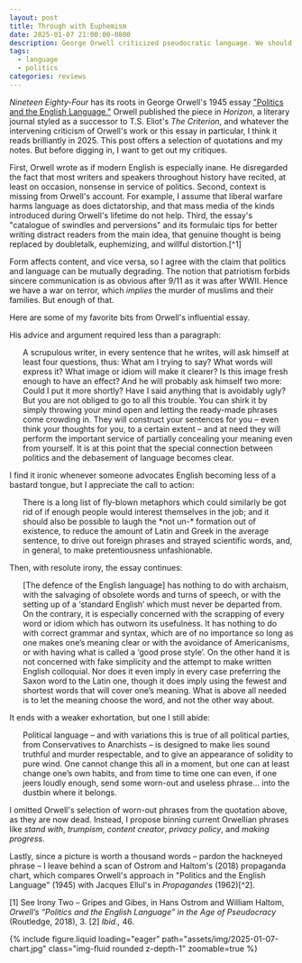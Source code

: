 ```yaml
---
layout: post
title: Through with Euphemism
date: 2025-01-07 21:00:00-0800
description: George Orwell criticized pseudocratic language. We should too.
tags:
  - language
  - politics
categories: reviews
---
```

*Nineteen Eighty-Four* has its roots in George Orwell's 1945 essay ["Politics and the English Language."](https://www.orwellfoundation.com/the-orwell-foundation/orwell/essays-and-other-works/politics-and-the-english-language/) Orwell published the piece in *Horizon*, a literary journal styled as a successor to T.S. Eliot's *The Criterion*, and whatever the intervening criticism of Orwell's work or this essay in particular, I think it reads brilliantly in 2025. This post offers a selection of quotations and my notes. But before digging in, I want to get out my critiques.

First, Orwell wrote as if modern English is especially inane. He disregarded the fact that most writers and speakers throughout history have recited, at least on occasion, nonsense in service of politics. Second, context is missing from Orwell's account. For example, I assume that liberal warfare harms language as does dictatorship, and that mass media of the kinds introduced during Orwell's lifetime do not help. Third, the essay's "catalogue of swindles and perversions" and its formulaic tips for better writing distract readers from the main idea, that genuine thought is being replaced by doubletalk, euphemizing, and willful distortion.[^1]

Form affects content, and vice versa, so I agree with the claim that politics and language can be mutually degrading. The notion that patriotism forbids sincere communication is as obvious after 9/11 as it was after WWII. Hence we have a war on terror, which *implies* the murder of muslims and their families. But enough of that.

Here are some of my favorite bits from Orwell's influential essay.

His advice and argument required less than a paragraph:
<ul>
A scrupulous writer, in every sentence that he writes, will ask himself at least four questions, thus: What am I trying to say? What words will express it? What image or idiom will make it clearer? Is this image fresh enough to have an effect? And he will probably ask himself two more: Could I put it more shortly? Have I said anything that is avoidably ugly? But you are not obliged to go to all this trouble. You can shirk it by simply throwing your mind open and letting the ready-made phrases come crowding in. They will construct your sentences for you – even think your thoughts for you, to a certain extent – and at need they will perform the important service of partially concealing your meaning even from yourself. It is at this point that the special connection between politics and the debasement of language becomes clear.
</ul>
I find it ironic whenever someone advocates English becoming less of a bastard tongue, but I appreciate the call to action:
<ul>
There is a long list of fly-blown metaphors which could similarly be got rid of if enough people would interest themselves in the job; and it should also be possible to laugh the *not un-* formation out of existence, to reduce the amount of Latin and Greek in the average sentence, to drive out foreign phrases and strayed scientific words, and, in general, to make pretentiousness unfashionable.
</ul>
Then, with resolute irony, the essay continues:
<ul>
[The defence of the English language] has nothing to do with archaism, with the salvaging of obsolete words and turns of speech, or with the setting up of a ‘standard English’ which must never be departed from. On the contrary, it is especially concerned with the scrapping of every word or idiom which has outworn its usefulness. It has nothing to do with correct grammar and syntax, which are of no importance so long as one makes one’s meaning clear or with the avoidance of Americanisms, or with having what is called a ‘good prose style’. On the other hand it is not concerned with fake simplicity and the attempt to make written English colloquial. Nor does it even imply in every case preferring the Saxon word to the Latin one, though it does imply using the fewest and shortest words that will cover one’s meaning. What is above all needed is to let the meaning choose the word, and not the other way about.
</ul>
It ends with a weaker exhortation, but one I still abide:
<ul>
Political language – and with variations this is true of all political parties, from Conservatives to Anarchists – is designed to make lies sound truthful and murder respectable, and to give an appearance of solidity to pure wind. One cannot change this all in a moment, but one can at least change one’s own habits, and from time to time one can even, if one jeers loudly enough, send some worn-out and useless phrase... into the dustbin where it belongs.
</ul>

I omitted Orwell's selection of worn-out phrases from the quotation above, as they are now dead. Instead, I propose binning current Orwellian phrases like *stand with*, *trumpism*, *content creator*, *privacy policy*, and *making progress*.

Lastly, since a picture is worth a thousand words – pardon the hackneyed phrase – I leave behind a scan of Ostrom and Haltom's (2018) propaganda chart, which compares Orwell's approach in "Politics and the English Language" (1945) with Jacques Ellul's in *Propagandes* (1962)[^2].

[1] See Irony Two – Gripes and Gibes, in Hans Ostrom and William Haltom, _Orwell’s “Politics and the English Language” in the Age of Pseudocracy_ (Routledge, 2018), 3.
[2] *Ibid.,* 46.

<div class="row mt-3">
    <div class="col-sm mt-3 mt-md-0">
        {% include figure.liquid loading="eager" path="assets/img/2025-01-07-chart.jpg" class="img-fluid rounded z-depth-1" zoomable=true %}
    </div>
</div>

